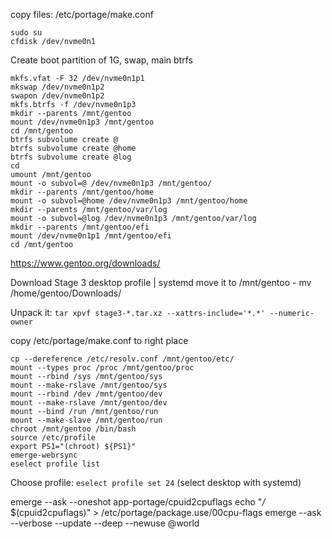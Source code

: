 copy files:
/etc/portage/make.conf


```
sudo su
cfdisk /dev/nvme0n1
```

Create boot partition of 1G, swap, main btrfs

```
mkfs.vfat -F 32 /dev/nvme0n1p1
mkswap /dev/nvme0n1p2
swapon /dev/nvme0n1p2
mkfs.btrfs -f /dev/nvme0n1p3
mkdir --parents /mnt/gentoo
mount /dev/nvme0n1p3 /mnt/gentoo
cd /mnt/gentoo
btrfs subvolume create @
btrfs subvolume create @home
btrfs subvolume create @log
cd
umount /mnt/gentoo
mount -o subvol=@ /dev/nvme0n1p3 /mnt/gentoo/
mkdir --parents /mnt/gentoo/home
mount -o subvol=@home /dev/nvme0n1p3 /mnt/gentoo/home
mkdir --parents /mnt/gentoo/var/log
mount -o subvol=@log /dev/nvme0n1p3 /mnt/gentoo/var/log
mkdir --parents /mnt/gentoo/efi
mount /dev/nvme0n1p1 /mnt/gentoo/efi
cd /mnt/gentoo
```

https://www.gentoo.org/downloads/

Download Stage 3 desktop profile | systemd
move it to /mnt/gentoo - mv /home/gentoo/Downloads/

Unpack it:
`tar xpvf stage3-*.tar.xz --xattrs-include='*.*' --numeric-owner`

copy /etc/portage/make.conf to right place

```
cp --dereference /etc/resolv.conf /mnt/gentoo/etc/
mount --types proc /proc /mnt/gentoo/proc
mount --rbind /sys /mnt/gentoo/sys
mount --make-rslave /mnt/gentoo/sys
mount --rbind /dev /mnt/gentoo/dev
mount --make-rslave /mnt/gentoo/dev
mount --bind /run /mnt/gentoo/run
mount --make-slave /mnt/gentoo/run
chroot /mnt/gentoo /bin/bash
source /etc/profile
export PS1="(chroot) ${PS1}"
emerge-webrsync
eselect profile list
```
Choose profile: `eselect profile set 24` (select desktop with systemd)


emerge --ask --oneshot app-portage/cpuid2cpuflags
echo "*/* $(cpuid2cpuflags)" > /etc/portage/package.use/00cpu-flags
emerge --ask --verbose --update --deep --newuse @world
